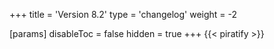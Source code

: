 +++
title = 'Version 8.2'
type = 'changelog'
weight = -2

[params]
  disableToc = false
  hidden = true
+++
{{< piratify >}}
